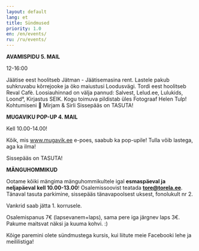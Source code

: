 ```yaml
---
layout: default
lang: et
title: Sündmused
priority: 1.0
en: /en/events/
ru: /ru/events/
---
```

**AVAMISPIDU 5. MAIL**


12-16:00

Jäätise eest hoolitseb Jätman - Jäätisemasina rent. Lastele pakub suhkruvabu kõrrejooke ja öko maiustusi Loodusvägi. Tordi eest hoolitseb Reval Cafè. Loosiauhinnad on välja pannud: Salvest, Lelud.ee, Lulukids, Loond°, Kirjastus SEIK. Kogu toimuva pildistab üles Fotograaf Helen Tulp! Kohtumiseni 💚 Mirjam & Sirli
Sissepääs on TASUTA!


**MUGAVIKU POP-UP 4. MAIL**


Kell 10.00-14.00!

Kõik, mis www.mugavik.ee e-poes, saabub ka pop-upile!
Tulla võib lastega, aga ka ilma!

Sissepääs on TASUTA!


**MÄNGUHOMMIKUD**


Ootame kõiki mängima mänguhommikultele igal **esmaspäeval ja neljapäeval kell 10.00-13.00**! 
Osalemissoovist teatada **tore@torela.ee**.
Tänaval tasuta parkimine, sissepääs tänavapoolsest uksest, fonolukult nr 2.

Vankrid saab jätta 1. korrusele.

Osalemispanus 7€ (lapsevanem+laps), sama pere iga järgnev laps 3€.
Pakume maitsvat näksi ja kuuma kohvi. :)



Kõige paremini olete sündmustega kursis, kui liitute meie Facebooki lehe ja meililistiga!

